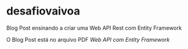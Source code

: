 # desafiovaivoa
Blog Post ensinando a criar uma Web API Rest com Entity Framework

O Blog Post está no arquivo PDF *Web API com Entity Framework*
